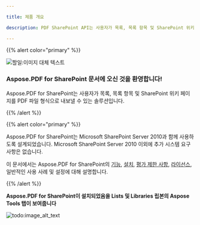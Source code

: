 ```yaml
---

title: 제품 개요

description: PDF SharePoint API는 사용자가 목록, 목록 항목 및 SharePoint 위키 페이지를 PDF 파일 형식으로 내보낼 수 있도록 합니다.

---
```


{{% alert color="primary" %}}



![할일:이미지 대체 텍스트](../../aspose_pdf-for-sharepoint.png)

### **Aspose.PDF for SharePoint 문서에 오신 것을 환영합니다!**

Aspose.PDF for SharePoint는 사용자가 목록, 목록 항목 및 SharePoint 위키 페이지를 PDF 파일 형식으로 내보낼 수 있는 솔루션입니다.



{{% /alert %}}





{{% alert color="primary" %}}

Aspose.PDF for SharePoint는 Microsoft SharePoint Server 2010과 함께 사용하도록 설계되었습니다. Microsoft SharePoint Server 2010 이외에 추가 시스템 요구 사항은 없습니다.




이 문서에서는 Aspose.PDF for SharePoint의 [기능](/pdf/ko/sharepoint/features/), [설치](/pdf/ko/sharepoint/install-aspose-pdf-for-sharepoint/), [평가 제한 사항](/pdf/ko/sharepoint/evaluate-aspose-pdf/), [라이선스](/pdf/ko/sharepoint/license-aspose-pdf-for-sharepoint/), 일반적인 사용 사례 및 설정에 대해 설명합니다.

{{% /alert %}}



**Aspose.PDF for SharePoint이 설치되었음을 Lists 및 Libraries 립본의 Aspose Tools 탭이 보여줍니다**



![todo:image_alt_text](product-overview_2.png)